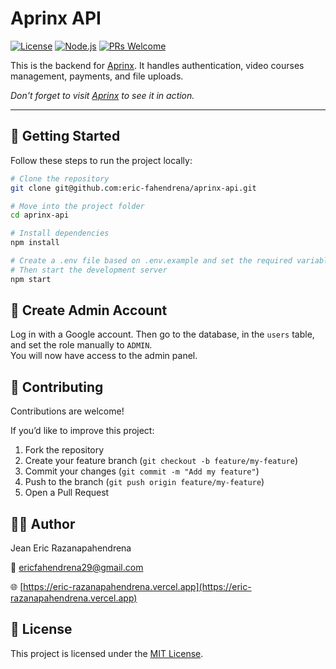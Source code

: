 # Aprinx API

[![License](https://img.shields.io/badge/License-MIT-blue.svg)](./LICENSE)
[![Node.js](https://img.shields.io/badge/Node.js-18.x-green)](https://nodejs.org)
[![PRs Welcome](https://img.shields.io/badge/PRs-welcome-brightgreen.svg)](#contributing)

This is the backend for [Aprinx](https://github.com/eric-fahendrena/aprinx.git).
It handles authentication, video courses management, payments, and file uploads.

*Don't forget to visit [Aprinx](https://github.com/eric-fahendrena/aprinx.git) to see it in action.*

---

## 🚀 Getting Started

Follow these steps to run the project locally:

```bash
# Clone the repository
git clone git@github.com:eric-fahendrena/aprinx-api.git

# Move into the project folder
cd aprinx-api

# Install dependencies
npm install

# Create a .env file based on .env.example and set the required variables
# Then start the development server
npm start
```

## 🔑 Create Admin Account

Log in with a Google account. Then go to the database, in the `users` table, and set the role manually to `ADMIN`.  
You will now have access to the admin panel.

## 🤝 Contributing

Contributions are welcome!

If you’d like to improve this project:

1. Fork the repository  
2. Create your feature branch (`git checkout -b feature/my-feature`)  
3. Commit your changes (`git commit -m "Add my feature"`)  
4. Push to the branch (`git push origin feature/my-feature`)  
5. Open a Pull Request

## 👨‍💻 Author

Jean Eric Razanapahendrena  

📧 [ericfahendrena29@gmail.com](mailto:ericfahendrena29@gmail.com)  

🌐 [https://eric-razanapahendrena.vercel.app](https://eric-razanapahendrena.vercel.app)


## 📜 License

This project is licensed under the [MIT License](./LICENSE).
